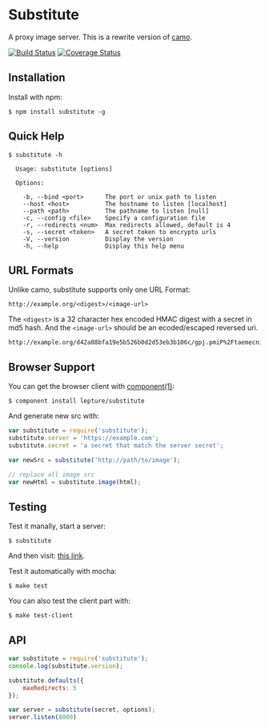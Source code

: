 # Substitute

A proxy image server. This is a rewrite version of [camo](https://github.com/atmos/camo).


[![Build Status](https://travis-ci.org/lepture/substitute.png?branch=master)](https://travis-ci.org/lepture/substitute)
[![Coverage Status](https://coveralls.io/repos/lepture/substitute/badge.png?branch=master)](https://coveralls.io/r/lepture/substitute)


## Installation

Install with npm:

```
$ npm install substitute -g
```


## Quick Help

```
$ substitute -h

  Usage: substitute [options]

  Options:

    -b, --bind <port>      The port or unix path to listen
    --host <host>          The hostname to listen [localhost]
    --path <path>          The pathname to listen [null]
    -c, --config <file>    Specify a configuration file
    -r, --redirects <num>  Max redirects allowed, default is 4
    -s, --secret <token>   A secret token to encrypto urls
    -V, --version          Display the version
    -h, --help             Display this help menu
```


## URL Formats

Unlike camo, substitute supports only one URL Format:

```
http://example.org/<digest>/<image-url>
```

The `<digest>` is a 32 character hex encoded HMAC digest with a secret in md5 hash. And the `<image-url>` should be an ecoded/escaped reversed uri.

```
http://example.org/d42a08bfa19e5b526b0d2d53eb3b106c/gpj.pmiP%2FtaemecniM%2Ferutcip%2Fmoc.dlrowsmuabe.aidem%2F%2F%3Aptth.jpg
```


## Browser Support

You can get the browser client with [component(1)](http://component.io):

    $ component install lepture/substitute

And generate new src with:

```js
var substitute = require('substitute');
substitute.server = 'https://example.com';
substitute.secret = 'a secret that match the server secret';

var newSrc = substitute('http://path/to/image');

// replace all image src
var newHtml = substitute.image(html);
```


## Testing

Test it manally, start a server:

```
$ substitute
```

And then visit: [this link](http://localhost:8000/d42a08bfa19e5b526b0d2d53eb3b106c/gpj.pmiP%2FtaemecniM%2Ferutcip%2Fmoc.dlrowsmuabe.aidem%2F%2F%3Aptth.jpg).

Test it automatically with mocha:

```
$ make test
```

You can also test the client part with:

```
$ make test-client
```


## API


```js
var substitute = require('substitute');
console.log(substitute.version);

substitute.defaults({
    maxRedirects: 5
});

var server = substitute(secret, options);
server.listen(8000)
```
